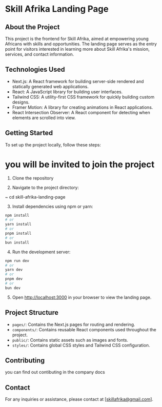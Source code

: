 # Skill Afrika Landing Page

## About the Project

This project is the frontend for Skill Afrika, aimed at empowering young Africans with skills and opportunities. The landing page serves as the entry point for visitors interested in learning more about Skill Afrika's mission, services, and contact information.

## Technologies Used

- Next.js: A React framework for building server-side rendered and statically generated web applications.
- React: A JavaScript library for building user interfaces.
- Tailwind CSS: A utility-first CSS framework for quickly building custom designs.
- Framer Motion: A library for creating animations in React applications.
- React Intersection Observer: A React component for detecting when elements are scrolled into view.

## Getting Started

To set up the project locally, follow these steps:

# you will be invited to join the project
1. Clone the repository 


2. Navigate to the project directory:

~ cd skill-afrika-landing-page


3. Install dependencies using npm or yarn:
```bash
npm install
# or
yarn install
# or
pnpm install
# or
bun install
```


4. Run the development server:

```bash
npm run dev
# or
yarn dev
# or
pnpm dev
# or
bun dev
```



5. Open [http://localhost:3000](http://localhost:3000) in your browser to view the landing page.

## Project Structure

- `pages/`: Contains the Next.js pages for routing and rendering.
- `components/`: Contains reusable React components used throughout the project.
- `public/`: Contains static assets such as images and fonts.
- `styles/`: Contains global CSS styles and Tailwind CSS configuration.

## Contributing

you can find out contibuting in the company docs
## Contact

For any inquiries or assistance, please contact at [skillafrika@gmail.com].
